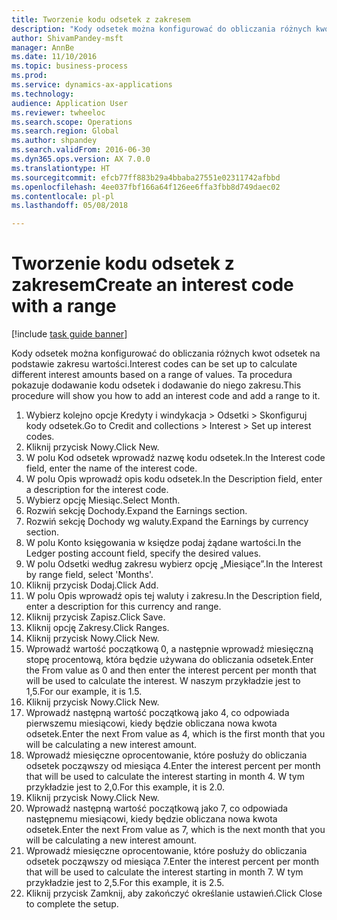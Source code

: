 ```yaml
--- 
title: Tworzenie kodu odsetek z zakresem
description: "Kody odsetek można konfigurować do obliczania różnych kwot odsetek na podstawie zakresu wartości."
author: ShivamPandey-msft
manager: AnnBe
ms.date: 11/10/2016
ms.topic: business-process
ms.prod: 
ms.service: dynamics-ax-applications
ms.technology: 
audience: Application User
ms.reviewer: twheeloc
ms.search.scope: Operations
ms.search.region: Global
ms.author: shpandey
ms.search.validFrom: 2016-06-30
ms.dyn365.ops.version: AX 7.0.0
ms.translationtype: HT
ms.sourcegitcommit: efcb77ff883b29a4bbaba27551e02311742afbbd
ms.openlocfilehash: 4ee037fbf166a64f126ee6ffa3fbb8d749daec02
ms.contentlocale: pl-pl
ms.lasthandoff: 05/08/2018

---
```

# <a name="create-an-interest-code-with-a-range"></a><span data-ttu-id="5be9a-103">Tworzenie kodu odsetek z zakresem</span><span class="sxs-lookup"><span data-stu-id="5be9a-103">Create an interest code with a range</span></span>

[!include [task guide banner](../../includes/task-guide-banner.md)]

<span data-ttu-id="5be9a-104">Kody odsetek można konfigurować do obliczania różnych kwot odsetek na podstawie zakresu wartości.</span><span class="sxs-lookup"><span data-stu-id="5be9a-104">Interest codes can be set up to calculate different interest amounts based on a range of values.</span></span> <span data-ttu-id="5be9a-105">Ta procedura pokazuje dodawanie kodu odsetek i dodawanie do niego zakresu.</span><span class="sxs-lookup"><span data-stu-id="5be9a-105">This procedure will show you how to add an interest code and add a range to it.</span></span>

1. <span data-ttu-id="5be9a-106">Wybierz kolejno opcje Kredyty i windykacja > Odsetki > Skonfiguruj kody odsetek.</span><span class="sxs-lookup"><span data-stu-id="5be9a-106">Go to Credit and collections > Interest > Set up interest codes.</span></span>
2. <span data-ttu-id="5be9a-107">Kliknij przycisk Nowy.</span><span class="sxs-lookup"><span data-stu-id="5be9a-107">Click New.</span></span>
3. <span data-ttu-id="5be9a-108">W polu Kod odsetek wprowadź nazwę kodu odsetek.</span><span class="sxs-lookup"><span data-stu-id="5be9a-108">In the Interest code field, enter the name of the interest code.</span></span>
4. <span data-ttu-id="5be9a-109">W polu Opis wprowadź opis kodu odsetek.</span><span class="sxs-lookup"><span data-stu-id="5be9a-109">In the Description field, enter a description for the interest code.</span></span>
5. <span data-ttu-id="5be9a-110">Wybierz opcję Miesiąc.</span><span class="sxs-lookup"><span data-stu-id="5be9a-110">Select Month.</span></span>
6. <span data-ttu-id="5be9a-111">Rozwiń sekcję Dochody.</span><span class="sxs-lookup"><span data-stu-id="5be9a-111">Expand the Earnings section.</span></span>
7. <span data-ttu-id="5be9a-112">Rozwiń sekcję Dochody wg waluty.</span><span class="sxs-lookup"><span data-stu-id="5be9a-112">Expand the Earnings by currency section.</span></span>
8. <span data-ttu-id="5be9a-113">W polu Konto księgowania w księdze podaj żądane wartości.</span><span class="sxs-lookup"><span data-stu-id="5be9a-113">In the Ledger posting account field, specify the desired values.</span></span>
9. <span data-ttu-id="5be9a-114">W polu Odsetki według zakresu wybierz opcję „Miesiące”.</span><span class="sxs-lookup"><span data-stu-id="5be9a-114">In the Interest by range field, select 'Months'.</span></span>
10. <span data-ttu-id="5be9a-115">Kliknij przycisk Dodaj.</span><span class="sxs-lookup"><span data-stu-id="5be9a-115">Click Add.</span></span>
11. <span data-ttu-id="5be9a-116">W polu Opis wprowadź opis tej waluty i zakresu.</span><span class="sxs-lookup"><span data-stu-id="5be9a-116">In the Description field, enter a description for this currency and range.</span></span>
12. <span data-ttu-id="5be9a-117">Kliknij przycisk Zapisz.</span><span class="sxs-lookup"><span data-stu-id="5be9a-117">Click Save.</span></span>
13. <span data-ttu-id="5be9a-118">Kliknij opcję Zakresy.</span><span class="sxs-lookup"><span data-stu-id="5be9a-118">Click Ranges.</span></span>
14. <span data-ttu-id="5be9a-119">Kliknij przycisk Nowy.</span><span class="sxs-lookup"><span data-stu-id="5be9a-119">Click New.</span></span>
15. <span data-ttu-id="5be9a-120">Wprowadź wartość początkową 0, a następnie wprowadź miesięczną stopę procentową, która będzie używana do obliczania odsetek.</span><span class="sxs-lookup"><span data-stu-id="5be9a-120">Enter the From value as 0 and then enter the interest percent per month that will be used to calculate the interest.</span></span> <span data-ttu-id="5be9a-121">W naszym przykładzie jest to 1,5.</span><span class="sxs-lookup"><span data-stu-id="5be9a-121">For our example, it is 1.5.</span></span>
16. <span data-ttu-id="5be9a-122">Kliknij przycisk Nowy.</span><span class="sxs-lookup"><span data-stu-id="5be9a-122">Click New.</span></span>
17. <span data-ttu-id="5be9a-123">Wprowadź następną wartość początkową jako 4, co odpowiada pierwszemu miesiącowi, kiedy będzie obliczana nowa kwota odsetek.</span><span class="sxs-lookup"><span data-stu-id="5be9a-123">Enter the next From value as 4, which is the first month that you will be calculating a new interest amount.</span></span>
18. <span data-ttu-id="5be9a-124">Wprowadź miesięczne oprocentowanie, które posłuży do obliczania odsetek począwszy od miesiąca 4.</span><span class="sxs-lookup"><span data-stu-id="5be9a-124">Enter the interest percent per month that will be used to calculate the interest starting in month 4.</span></span> <span data-ttu-id="5be9a-125">W tym przykładzie jest to 2,0.</span><span class="sxs-lookup"><span data-stu-id="5be9a-125">For this example, it is 2.0.</span></span>
19. <span data-ttu-id="5be9a-126">Kliknij przycisk Nowy.</span><span class="sxs-lookup"><span data-stu-id="5be9a-126">Click New.</span></span>
20. <span data-ttu-id="5be9a-127">Wprowadź następną wartość początkową jako 7, co odpowiada następnemu miesiącowi, kiedy będzie obliczana nowa kwota odsetek.</span><span class="sxs-lookup"><span data-stu-id="5be9a-127">Enter the next From value as 7, which is the next month that you will be calculating a new interest amount.</span></span>
21. <span data-ttu-id="5be9a-128">Wprowadź miesięczne oprocentowanie, które posłuży do obliczania odsetek począwszy od miesiąca 7.</span><span class="sxs-lookup"><span data-stu-id="5be9a-128">Enter the interest percent per month that will be used to calculate the interest starting in month 7.</span></span> <span data-ttu-id="5be9a-129">W tym przykładzie jest to 2,5.</span><span class="sxs-lookup"><span data-stu-id="5be9a-129">For this example, it is 2.5.</span></span>
22. <span data-ttu-id="5be9a-130">Kliknij przycisk Zamknij, aby zakończyć określanie ustawień.</span><span class="sxs-lookup"><span data-stu-id="5be9a-130">Click Close to complete the setup.</span></span>


